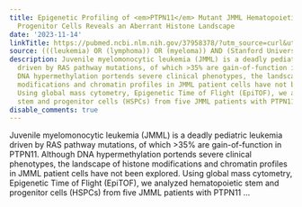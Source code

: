 ```yaml
---
title: Epigenetic Profiling of <em>PTPN11</em> Mutant JMML Hematopoietic Stem and
  Progenitor Cells Reveals an Aberrant Histone Landscape
date: '2023-11-14'
linkTitle: https://pubmed.ncbi.nlm.nih.gov/37958378/?utm_source=curl&utm_medium=rss&utm_campaign=pubmed-2&utm_content=1Rkszs2HVZ2RHP33OibaNFew6VK-LzjJWTD4GwmLlk8B-wCceh&fc=20220923065203&ff=20231115170811&v=2.17.9.post6+86293ac
source: (((leukemia) OR (lymphoma)) OR (myeloma)) AND (Stanford University[Affiliation])
description: Juvenile myelomonocytic leukemia (JMML) is a deadly pediatric leukemia
  driven by RAS pathway mutations, of which >35% are gain-of-function in PTPN11. Although
  DNA hypermethylation portends severe clinical phenotypes, the landscape of histone
  modifications and chromatin profiles in JMML patient cells have not been explored.
  Using global mass cytometry, Epigenetic Time of Flight (EpiTOF), we analyzed hematopoietic
  stem and progenitor cells (HSPCs) from five JMML patients with PTPN11 ...
disable_comments: true
---
```

Juvenile myelomonocytic leukemia (JMML) is a deadly pediatric leukemia driven by RAS pathway mutations, of which >35% are gain-of-function in PTPN11. Although DNA hypermethylation portends severe clinical phenotypes, the landscape of histone modifications and chromatin profiles in JMML patient cells have not been explored. Using global mass cytometry, Epigenetic Time of Flight (EpiTOF), we analyzed hematopoietic stem and progenitor cells (HSPCs) from five JMML patients with PTPN11 ...